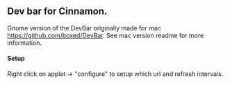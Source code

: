 ## Dev bar for Cinnamon. 

Gnome version of the DevBar originally made for mac https://github.com/boxed/DevBar.
See mac version readme for more information.

#### Setup
Right click on applet -> "configure" to setup which url and refresh intervals.

